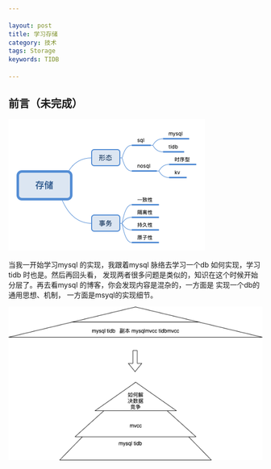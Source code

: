```yaml
---

layout: post
title: 学习存储
category: 技术
tags: Storage
keywords: TIDB

---
```


## 前言（未完成）

![](/public/upload/storage/storage.png)

当我一开始学习mysql 的实现，我跟着mysql 脉络去学习一个db 如何实现，学习tidb 时也是。然后再回头看， 发现两者很多问题是类似的，知识在这个时候开始分层了。再去看mysql 的博客，你会发现内容是混杂的，一方面是 实现一个db的通用思想、机制， 一方面是msyql的实现细节。

![](/public/upload/storage/learn_storage.png)